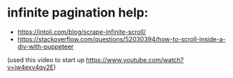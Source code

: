 # infinite pagination help:

-   https://intoli.com/blog/scrape-infinite-scroll/
-   https://stackoverflow.com/questions/52030394/how-to-scroll-inside-a-div-with-puppeteer

(used this video to start up https://www.youtube.com/watch?v=jw4exv4qv2E)
